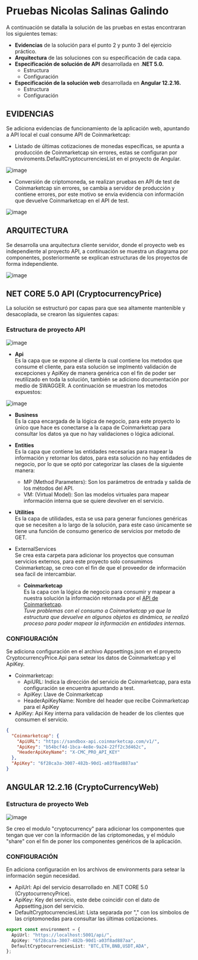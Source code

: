 # Pruebas Nicolas Salinas Galindo

A continuación se datalla la solución de las pruebas en estas encontraran los siguientes temas:

- **Evidencias** de la solución para el punto 2 y punto 3 del ejercicio práctico.
- **Arquitectura** de las soluciones con su especificación de cada capa.
- **Especificación de solución de API** desarrollada en .**NET 5.0.**
  - Estructura
  - Configuración
- **Especificación de la solución web** desarrollada en **Angular 12.2.16.**
  - Estructura
  - Configuración

## EVIDENCIAS

Se adiciona evidencias de funcionamiento de la aplicación web, apuntando a API local el cual consume API de Coinmarketcap:

- Listado de últimas cotizaciones de monedas específicas, se apunta a producción de Coinmarketcap sin errores, estas se configuran por enviroments.DefaultCryptocurrenciesList en el proyecto de Angular.

![image](./Documentacion/Markdown/Evidencia1.gif)

- Conversión de criptomoneda, se realizan pruebas en API de test de Coinmarketcap sin errores, se cambia a servidor de producción y contiene errores, por este motivo se envía evidencia con información que devuelve Coinmarketcap en el API de test.

![image](./Documentacion/Markdown/Evidencia2.gif)

## ARQUITECTURA

Se desarrolla una arquitectura cliente servidor, donde el proyecto web es independiente al proyecto API, a continuación se muestra un diagrama por componentes, posteriormente se explican estructuras de los proyectos de forma independiente.

![image](./Documentacion/Markdown/DiagramaComponentes.png)

## NET CORE 5.0 API (CryptocurrencyPrice)

La solución se estructuró por capas para que sea altamente mantenible y desacoplada, se crearon las siguientes capas:

### **Estructura de proyecto API**

![image](./Documentacion/Markdown/EstructuraAPI.png)

- **Api**\
  Es la capa que se expone al cliente la cual contiene los metodos que consume el cliente, para esta solución se implmentó validación de excepciones y ApiKey de manera genérica con el fin de poder ser reutilizado en toda la solución, también se adiciono documentación por medio de SWAGGER. A continuación se muestran los metodos expuestos:

![image](./Documentacion/Markdown/DocumentacionAPI.png)

- **Business**\
  Es la capa encargada de la lógica de negocio, para este proyecto lo único que hace es conectarse a la capa de Coinmarketcap para consultar los datos ya que no hay validaciones o lógica adicional.

- **Entities**\
  Es la capa que contiene las entidades necesarias para mapear la información y retornar los datos, para esta solución no hay entidades de negocio, por lo que se optó por categorizar las clases de la siguiente manera:

  - MP (Method Parameters): Son los parámetros de entrada y salida de los métodos del API.
  - VM: (Virtual Model): Son las modelos virtuales para mapear información interna que se quiere devolver en el servicio.

- **Utilities**\
  Es la capa de utilidades, esta se usa para generar funciones genéricas que se necesiten a lo largo de la solución, para este caso únicamente se tiene una función de consumo generico de servicios por metodo de GET.

- ExternalServices\
  Se crea esta carpeta para adicionar los proyectos que consuman servicios externos, para este proyecto solo consumimos Coinmarketcap, se creo con el fin de que el proveedor de información sea facil de intercambiar.
  - **Coinmarketcap**\
    Es la capa con la lógica de negocio para consumir y mapear a nuestra solución la información retornada por el [API de Coinmarketcap](https://coinmarketcap.com/api/documentation/v1/).\
    _Tuve problemas con el consumo a Coinmarketcap ya que la estructura que devuelve en algunos objetos es dinámica, se realizó proceso para poder mapear la información en entidades internas._

### **CONFIGURACIÓN**

Se adiciona configuración en el archivo Appsettings.json en el proyecto CryptocurrencyPrice.Api para setear los datos de Coinmarketcap y el ApiKey.

- Coinmarketcap:
  - ApiURL: Indica la dirección del servicio de Coinmarketcap, para esta configuración se encuentra apuntando a test.
  - ApiKey: Llave de Coinmarketcap
  - HeaderApiKeyName: Nombre del header que recibe Coinmarketcap para el ApiKey
- ApiKey: Api Key interna para validación de header de los clientes que consumen el servicio.

```json
{
  "Coinmarketcap": {
    "ApiURL": "https://sandbox-api.coinmarketcap.com/v1/",
    "ApiKey": "b54bcf4d-1bca-4e8e-9a24-22ff2c3d462c",
    "HeaderApiKeyName": "X-CMC_PRO_API_KEY"
  },
  "ApiKey": "6f28ca3a-3007-482b-90d1-a03f8ad887aa"
}
```

## ANGULAR 12.2.16 (CryptoCurrencyWeb)

### **Estructura de proyecto Web**

![image](./Documentacion/Markdown/EstructuraWEB.png)

Se creo el modulo "cryptocurrency" para adicionar los componentes que tengan que ver con la información de las criptomonedas, y el módulo "share" con el fin de poner los componentes genéricos de la aplicación.

### **CONFIGURACIÓN**

En adiciona configuración en los archivos de environments para setear la información según necesidad.

- ApiUrl: Api del servicio desarrollado en .NET CORE 5.0 (CryptocurrencyPrice).
- ApiKey: Key del servicio, este debe coincidir con el dato de Appsetting.json del servicio.
- DefaultCryptocurrenciesList: Lista separada por "," con los símbolos de las criptomonedas para consultar las últimas cotizaciones.

```typescript
export const environment = {
  ApiUrl: "https://localhost:5001/api/",
  ApiKey: "6f28ca3a-3007-482b-90d1-a03f8ad887aa",
  DefaultCryptocurrenciesList: "BTC,ETH,BNB,USDT,ADA",
};
```
